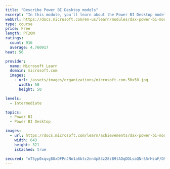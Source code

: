 ```yaml
---
title: "Describe Power BI Desktop models"
excerpt: "In this module, you'll learn about the Power BI Desktop model structure, star schema design basics, analytics queries, and report visual configuration. This module provides a strong foundation on which you can learn to optimize model designs and add model calculations."
webUrl: https://docs.microsoft.com/en-us/learn/modules/dax-power-bi-models/
type: course
price: Free
length: PT20M
ratings:
  count: 916
  average: 4.760917
heat: 56

provider:
  name: Microsoft Learn
  domain: microsoft.com
  images:
    - url: /assets/images/organizations/microsoft.com-50x50.jpg
      width: 50
      height: 50

levels:
  - Intermediate

topics:
  - Power BI
  - Power BI Desktop

images:
  - url: https://docs.microsoft.com/learn/achievements/dax-power-bi-models-social.png
    width: 643
    height: 321
    isCached: true

secured: "oTSyp0xqvg8UxDFPnJNn1a6btc2nn4p83z28zB9tADqDDLsaQNrS5rHzaF/DSFLO/pHlOQa+GQ2FzNyevJbNabWZgfNsXj/KZP33Nvab8J3MnBAPdhajZgLd18bMahZxjSWgNNVv5ZOgiDlRSPTRn1AeJL+KpKmh26xjEUcbeJRmrV6Ec68DzYDncksRJSOPRvsJZR9Zf9t21rV29F+ecsNF75sKPX2rLHutJm0yw2b/wl9o0WPFhO/BE2N0DD0IREYlhBYT2YTRyfAOvREpFoYYtNKUG/EFgYn9TkYnmLeWV8MDMJkmFA8hwm2Hey+zNJpsSyjGCAv1x7khSFiXQLnQ8YCxaTmE/vE7UK3hfbgBTXU93mzGmx+4N2BhMBCFhkW+64A7QBvPwhEGlN/nABGKNjgKmQ04wxUMrHH1UWg=;BWe8T70MBfJCk0qZIL1bNg=="
---
```


